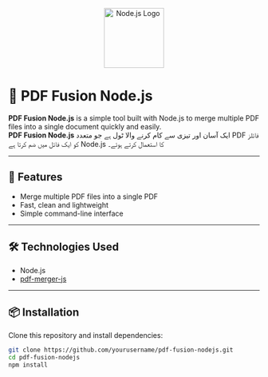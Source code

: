 <p align="center">
  <img src="https://nodejs.org/static/images/logo.svg" alt="Node.js Logo" width="120"/>
</p>

# 📄 PDF Fusion Node.js

**PDF Fusion Node.js** is a simple tool built with Node.js to merge multiple PDF files into a single document quickly and easily.  
**PDF Fusion Node.js** ایک آسان اور تیزی سے کام کرنے والا ٹول ہے جو متعدد PDF فائلز کو ایک فائل میں ضم کرتا ہے Node.js کا استعمال کرتے ہوئے۔

---

## 🚀 Features

- Merge multiple PDF files into a single PDF
- Fast, clean and lightweight
- Simple command-line interface

---

## 🛠️ Technologies Used

- Node.js
- [pdf-merger-js](https://beecrowd.com/wp-content/uploads/2024/04/2022-11-25-Nodes-js.jpg)

---

## 📦 Installation

Clone this repository and install dependencies:

```bash
git clone https://github.com/yourusername/pdf-fusion-nodejs.git
cd pdf-fusion-nodejs
npm install

